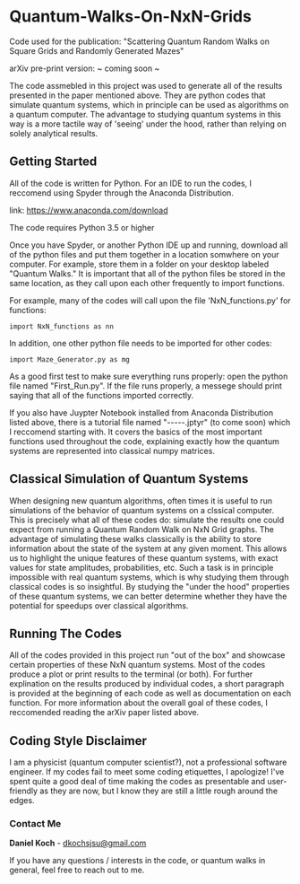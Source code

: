 # Quantum-Walks-On-NxN-Grids
Code used for the publication: "Scattering Quantum Random Walks on Square Grids and Randomly Generated Mazes" 

arXiv pre-print version:  ~ coming soon ~

The code assmebled in this project was used to generate all of the results presented in the paper mentioned above.  They are python codes that simulate quantum systems, which in principle can be used as algorithms on a quantum computer.  The advantage to studying quantum systems in this way is a more tactile way of 'seeing' under the hood, rather than relying on solely analytical results. 

## Getting Started

All of the code is written for Python.  For an IDE to run the codes, I reccomend using Spyder through the Anaconda Distribution.

link: https://www.anaconda.com/download

The code requires Python 3.5 or higher

Once you have Spyder, or another Python IDE up and running, download all of the python files and put them together in a location somwhere on your computer. For example, store them in a folder on your desktop labeled "Quantum Walks."  It is important that all of the python files be stored in the same location, as they call upon each other frequently to import functions.

For example, many of the codes will call upon the file 'NxN_functions.py' for functions:

```
import NxN_functions as nn
```
In addition, one other python file needs to be imported for other codes:

```
import Maze_Generator.py as mg
```

As a good first test to make sure everything runs properly: open the python file named "First_Run.py".  If the file runs properly, a messege should print saying that all of the functions imported correctly.

If you also have Juypter Notebook installed from Anaconda Distribution listed above, there is a tutorial file named "-----.jptyr" (to come soon) which I reccomend starting with.  It covers the basics of the most important functions used throughout the code, explaining exactly how the quantum systems are represented into classical numpy matrices.


## Classical Simulation of Quantum Systems

When designing new quantum algorithms, often times it is useful to run simulations of the behavior of quantum systems on a clssical computer.  This is precisely what all of these codes do: simulate the results one could expect from running a Quantum Random Walk on NxN Grid graphs.  The advantage of simulating these walks classically is the ability to store information about the state of the system at any given moment.  This allows us to highlight the unique features of these quantum systems, with exact values for state amplitudes, probabilities, etc.  Such a task is in principle impossible with real quantum systems, which is why studying them through classical codes is so insightful.  By studying the "under the hood" properties of these quantum systems, we can better determine whether they have the potential for speedups over classical algorithms. 

## Running The Codes
All of the codes provided in this project run "out of the box" and showcase certain properties of these NxN quantum systems.  Most of the codes produce a plot or print results to the terminal (or both).  For further explination on the results produced by individual codes, a short paragraph is provided at the beginning of each code as well as documentation on each function.  For more information about the overall goal of these codes, I reccomended reading the arXiv paper listed above.

## Coding Style Disclaimer

I am a physicist (quantum computer scientist?), not a professional software engineer.  If my codes fail to meet some coding etiquettes, I apologize!  I've spent quite a good deal of time making the codes as presentable and user-friendly as they are now, but I know they are still a little rough around the edges.


### Contact Me

**Daniel Koch** - dkochsjsu@gmail.com

If you have any questions / interests in the code, or quantum walks in general, feel free to reach out to me.
